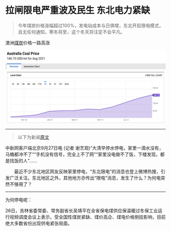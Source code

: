 
# 拉闸限电严重波及民生 东北电力紧缺

> 今年煤炭价格涨幅超过100%，发电站成本与日俱增，东北开启限电模式，且无任何通知，寒冬将至，这个冬天将注定不会平凡。

澳洲[煤炭](https://ycharts.com/indicators/australia_coal_price)价格一路高涨

![2021年煤炭价格](./pic/Australia-coal-price-2021.png)

---
> 以下为新闻[原文](http://www.chinanews.com/cj/2021/09-27/9574872.shtml)

中新网客户端北京9月27日电 (记者 谢艺观)“大清早停水停电，家里一滴水没有，马桶都冲不了”“手机没有信号，完全上不了网”“家里没电做不了饭，下楼发现，都是找饭的人”……

　　最近不少东北地区网友反映家里停电，“东北限电”的消息也登上微博热搜，引发广泛关注。东北地区之外，其他地方亦传出“限电”消息，发生了什么？为何电突然不够用了？

--- 

为何停电呢：

26日，吉林省委常委、常务副省长吴靖平在全省保电煤供应保温暖过冬保工业运行视频调度会议上表示，受全国性煤炭紧缺、煤价高企、煤电价格倒挂影响，目前绝大多数省份出现供电紧张局面。

